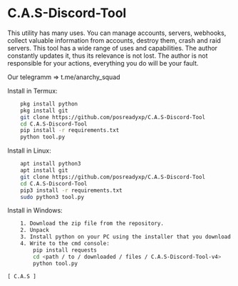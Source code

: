 # C.A.S-Discord-Tool

 This utility has many uses.
 You can manage accounts, servers, webhooks, collect valuable information from accounts, destroy them, crash and raid servers.
 This tool has a wide range of uses and capabilities.
 The author constantly updates it, thus its relevance is not lost.
 The author is not responsible for your actions, everything you do will be your fault.
 
 Our telegramm => t.me/anarchy_squad

Install in Termux:
```bash
    pkg install python
    pkg install git
    git clone https://github.com/posreadyxp/C.A.S-Discord-Tool
    cd C.A.S-Discord-Tool
    pip install -r requirements.txt
    python tool.py
```
Install in Linux:
```bash
    apt install python3
    apt install git
    git clone https://github.com/posreadyxp/C.A.S-Discord-Tool
    cd C.A.S-Discord-Tool
    pip3 install -r requirements.txt
    sudo python3 tool.py
```
Install in Windows:
```bash
    1. Download the zip file from the repository.
    2. Unpack
    3. Install python on your PC using the installer that you download from the official site.
    4. Write to the cmd console:
        pip install requests
        cd <path / to / downloaded / files / C.A.S-Discord-Tool-v4>
        python tool.py
```
    [ C.A.S ]
